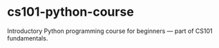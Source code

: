 # cs101-python-course
Introductory Python programming course for beginners — part of CS101 fundamentals.
